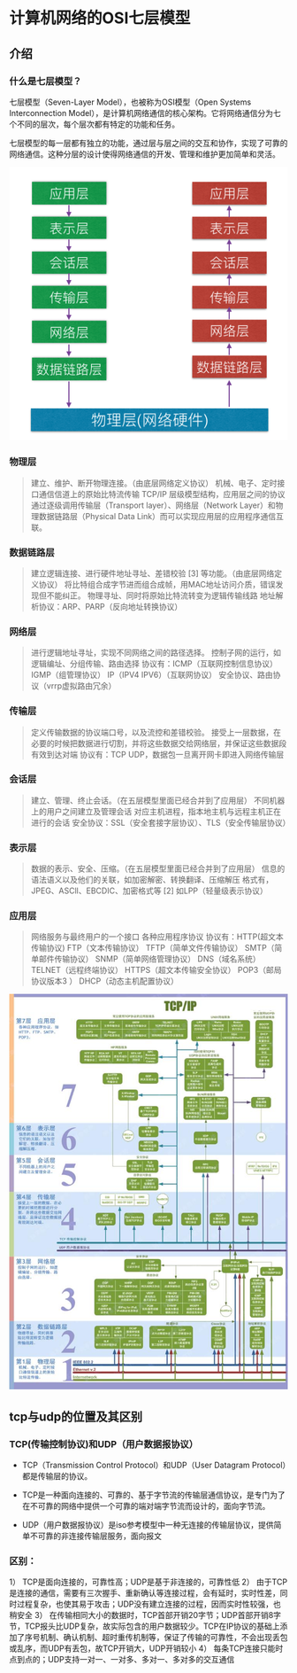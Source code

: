 # 计算机网络的OSI七层模型



## 介绍

### 什么是七层模型？

七层模型（Seven-Layer Model），也被称为OSI模型（Open Systems Interconnection Model），是计算机网络通信的核心架构。它将网络通信分为七个不同的层次，每个层次都有特定的功能和任务。

七层模型的每一层都有独立的功能，通过层与层之间的交互和协作，实现了可靠的网络通信。这种分层的设计使得网络通信的开发、管理和维护更加简单和灵活。

![这里写图片描述](https://raw.githubusercontent.com/DecZeroTwo/blogimage/main/images/202311202102930.png)

### 物理层

> 建立、维护、断开物理连接。（由底层网络定义协议）
> 机械、电子、定时接口通信信道上的原始比特流传输
> TCP/IP 层级模型结构，应用层之间的协议通过逐级调用传输层（Transport layer）、网络层（Network Layer）和物理数据链路层（Physical Data Link）而可以实现应用层的应用程序通信互联。

### 数据链路层

> 建立逻辑连接、进行硬件地址寻址、差错校验 [3] 等功能。（由底层网络定义协议）
> 将比特组合成字节进而组合成帧，用MAC地址访问介质，错误发现但不能纠正。
> 物理寻址、同时将原始比特流转变为逻辑传输线路
> 地址解析协议：ARP、PARP（反向地址转换协议）



### 网络层

> 进行逻辑地址寻址，实现不同网络之间的路径选择。
> 控制子网的运行，如逻辑编址、分组传输、路由选择
> 协议有：ICMP（互联网控制信息协议） IGMP（组管理协议） IP（IPV4 IPV6）（互联网协议）
> 安全协议、路由协议（vrrp虚拟路由冗余）

### 传输层

> 定义传输数据的协议端口号，以及流控和差错校验。
> 接受上一层数据，在必要的时候把数据进行切割，并将这些数据交给网络层，并保证这些数据段有效到达对端
> 协议有：TCP UDP，数据包一旦离开网卡即进入网络传输层

### 会话层

> 建立、管理、终止会话。（在五层模型里面已经合并到了应用层）
> 不同机器上的用户之间建立及管理会话
> 对应主机进程，指本地主机与远程主机正在进行的会话
> 安全协议：SSL（安全套接字层协议）、TLS（安全传输层协议）

### 表示层

> 数据的表示、安全、压缩。（在五层模型里面已经合并到了应用层）
> 信息的语法语义以及他们的关联，如加密解密、转换翻译、压缩解压
> 格式有，JPEG、ASCll、EBCDIC、加密格式等 [2]
> 如LPP（轻量级表示协议）

### 应用层

> 网络服务与最终用户的一个接口
> 各种应用程序协议
> 协议有：HTTP(超文本传输协议) FTP（文本传输协议） TFTP（简单文件传输协议） SMTP（简单邮件传输协议） SNMP（简单网络管理协议） DNS（域名系统） TELNET（远程终端协议） HTTPS（超文本传输安全协议） POP3（邮局协议版本3 ） DHCP（动态主机配置协议）



![动图封面](https://raw.githubusercontent.com/DecZeroTwo/blogimage/main/images/202311202107270.jpeg)



## tcp与udp的位置及其区别





### TCP(传输控制协议)和UDP（用户数据报协议）

- TCP（Transmission Control Protocol）和UDP（User Datagram Protocol）都是传输层的协议。

- TCP是一种面向连接的、可靠的、基于字节流的传输层通信协议，是专门为了在不可靠的网络中提供一个可靠的端对端字节流而设计的，面向字节流。
- UDP（用户数据报协议）是iso参考模型中一种无连接的传输层协议，提供简单不可靠的非连接传输层服务，面向报文



### 区别：

1） TCP是面向连接的，可靠性高；UDP是基于非连接的，可靠性低
2） 由于TCP是连接的通信，需要有三次握手、重新确认等连接过程，会有延时，实时性差，同时过程复杂，也使其易于攻击；UDP没有建立连接的过程，因而实时性较强，也稍安全
3） 在传输相同大小的数据时，TCP首部开销20字节；UDP首部开销8字节，TCP报头比UDP复杂，故实际包含的用户数据较少。TCP在IP协议的基础上添加了序号机制、确认机制、超时重传机制等，保证了传输的可靠性，不会出现丢包或乱序，而UDP有丢包，故TCP开销大，UDP开销较小
4） 每条TCP连接只能时点到点的；UDP支持一对一、一对多、多对一、多对多的交互通信